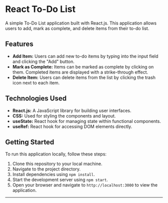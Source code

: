 # React To-Do List

A simple To-Do List application built with React.js. This application allows users to add, mark as complete, and delete items from their to-do list.

## Features

- **Add Item:** Users can add new to-do items by typing into the input field and clicking the "Add" button.
- **Mark as Complete:** Items can be marked as complete by clicking on them. Completed items are displayed with a strike-through effect.
- **Delete Item:** Users can delete items from the list by clicking the trash icon next to each item.

## Technologies Used

- **React.js:** A JavaScript library for building user interfaces.
- **CSS:** Used for styling the components and layout.
- **useState:** React hook for managing state within functional components.
- **useRef:** React hook for accessing DOM elements directly.

## Getting Started

To run this application locally, follow these steps:

1. Clone this repository to your local machine.
2. Navigate to the project directory.
3. Install dependencies using `npm install`.
4. Start the development server using `npm start`.
5. Open your browser and navigate to `http://localhost:3000` to view the application.

---

